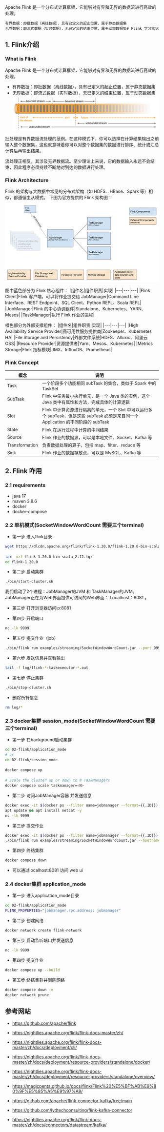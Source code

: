 Apache Flink 是一个分布式计算框架，它能够对有界和无界的数据流进行高效的处理。

    有界数据：即批数据（离线数据），具有已定义的起止位置，属于静态数据集
    无界数据：即流式数据（实时数据），无已定义的结束位置，属于动态数据集# Flink 学习笔记

## 1. Flink介绍
### What is Flink
Apache Flink 是一个分布式计算框架，它能够对有界和无界的数据流进行高效的处理。

- 有界数据：即批数据（离线数据），具有已定义的起止位置，属于静态数据集
- 无界数据：即流式数据（实时数据），无已定义的结束位置，属于动态数据集
![alt text](../media/02-flink-1.png)

批处理是有界数据流处理的范例。在这种模式下，你可以选择在计算结果输出之前输入整个数据集，这也就意味着你可以对整个数据集的数据进行排序、统计或汇总计算后再输出结果。

流处理正相反，其涉及无界数据流。至少理论上来说，它的数据输入永远不会结束，因此程序必须持续不断地对到达的数据进行处理。

### Flink Architecture
Flink 的架构与大数据中常见的分布式架构（如 HDFS、HBase、Spark 等）相似，都遵循主从模式。
下图为官方提供的 Flink 架构图：
![alt text](../media/02-flink-2.png)

图中蓝色部分为 Flink 核心组件：
|组件名|组件职责|实现|
|---|---|---|
|Flink Client|Flink 客户端，可以将作业提交给 JobManager|Command Line Interface、REST Endpoint、SQL Client、Python REPL、Scala REPL|
|JobManager|Flink 的中心协调组件|Standalone、Kubernetes、YARN、Mesos|
|TaskManager|执行 Flink 作业的进程|

橙色部分为外部支撑组件：
|组件名|组件职责|实现|
|---|---|---|
|High Availability Service Provider|高可用性服务提供商|Zookeeper、Kubernetes HA|
|File Storage and Persistency|外部文件系统|HDFS、Alluxio、阿里云 OSS|
|Resource Provider|资源提供者|Yarn、Mesos、Kubernetes|
|Metrics Storage|Flink 指标模块|JMX、InfluxDB、Prometheus|

### Flink Concept
|概念|说明|
|---|---|
|Task|一个阶段多个功能相同 subTask 的集合，类似于 Spark 中的 TaskSet|
|SubTask|Flink 中任务最小执行单元，是一个 Java 类的实例，这个 Java 类中有属性和方法，完成具体的计算逻辑|
|Slot|Flink 中计算资源进行隔离的单元，一个 Slot 中可以运行多个 subTask，但是这些 subTask 必须是来自同一个 Application 的不同阶段的 subTask|
|State|Flink 在运行过程中计算的中间结果|
|Source|Flink 作业的数据源，可以是本地文件、Socket、Kafka 等|
|Transformation|负责数据处理的算子，包括 map、filter、reduce 等|
|Sink|Flink 作业的数据存放点，可以是 MySQL、Kafka 等|

## 2. Flink 咋用
### 2.1 requirements
- java 17
- maven 3.8.6
- docker
- docker-compose

### 2.2 单机模式(SocketWindowWordCount 需要三个terminal)
- 第一步 进入flink目录
```bash
wget https://dlcdn.apache.org/flink/flink-1.20.0/flink-1.20.0-bin-scala_2.12.tgz --no-check-certificate

tar -xzf flink-1.20.0-bin-scala_2.12.tgz
cd flink-1.20.0
```

- 第二步 启动集群
```bash
./bin/start-cluster.sh
```
我们启动了2个进程：JobManager的JVM 和 TaskManager的JVM。JobManager正在为Web界面提供可访问的Web界面： Localhost：8081 。

- 第三步 打开浏览器访问ip:8081

- 第四步 开启端口
```bash
nc -lk 9999
```

- 第五步 提交作业（job）
```bash
./bin/flink run examples/streaming/SocketWindowWordCount.jar --port 9999
```

- 第六步 发送信息并查看输出
```bash
tail -f log/flink-*-taskexecutor-*.out
```
- 第七步 停止集群
```bash
./bin/stop-cluster.sh
```

- 删除所有信息
```bash
rm log/*
```

### 2.3 docker集群 session_mode(SocketWindowWordCount 需要三个terminal)
- 第一步 在background启动集群
``` bash
cd 02-flink/application_mode
# or
cd 02-flink/session_mode

docker compose up

# Scale the cluster up or down to N TaskManagers
docker compose scale taskmanager=<N>
```

- 第二步 访问JobManager容器 并发送信息
```bash
docker exec -it $(docker ps --filter name=jobmanager --format={{.ID}}) /bin/sh
apt update && apt install netcat -y
nc -lk 9999
```

- 第三步 提交作业
```bash
docker exec -it $(docker ps --filter name=jobmanager --format={{.ID}}) /bin/sh
./bin/flink run examples/streaming/SocketWindowWordCount.jar --hostname jobmanager --port 9999
```

- 第四步 终结集群
```bash
docker compose down
```

- 可以通过localhost:8081 访问 web ui

### 2.4 docker集群 application_mode
- 第一步 进入application_mode目录
```bash
cd 02-flink/application_mode
FLINK_PROPERTIES="jobmanager.rpc.address: jobmanager"
```

- 第二步 创建网络
```bash
docker network create flink-network
```

- 第三步 启动监听端口并发送信息
```bash
nc -lk 9999
```

- 第四步 提交作业
```bash
docker compose up --build
```

- 第五步 终结集群并删除网络
```bash
docker compose down -v
docker network prune
```

## 参考网站
- https://github.com/apache/flink

- https://nightlies.apache.org/flink/flink-docs-master/zh/
- https://nightlies.apache.org/flink/flink-docs-master/zh/docs/deployment/cli/
- https://nightlies.apache.org/flink/flink-docs-master/zh/docs/deployment/resource-providers/standalone/docker/
- https://nightlies.apache.org/flink/flink-docs-master/zh/docs/deployment/resource-providers/standalone/overview/

- https://magicpenta.github.io/docs/flink/Flink%20%E5%BF%AB%E9%80%9F%E5%85%A5%E9%97%A8/

- https://github.com/apache/flink-connector-kafka/tree/main
- https://github.com/lydtechconsulting/flink-kafka-connector
- https://nightlies.apache.org/flink/flink-docs-master/zh/docs/connectors/datastream/kafka/
